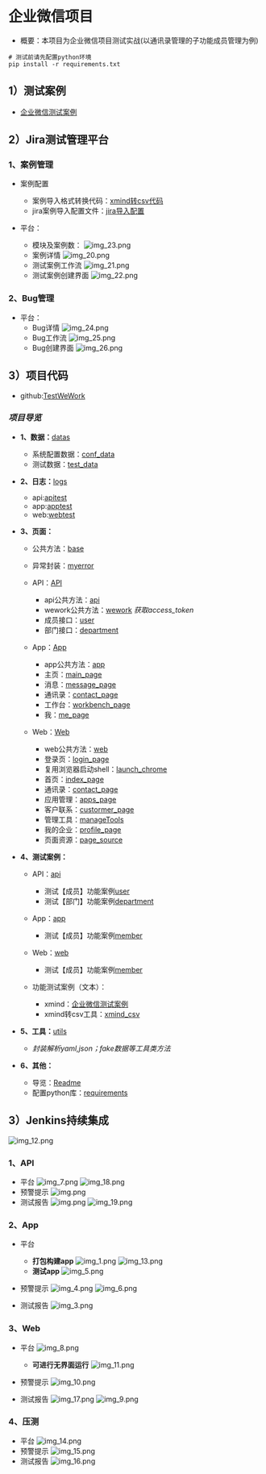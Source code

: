 # 企业微信项目
- 概要：本项目为企业微信项目测试实战(以通讯录管理的子功能成员管理为例)
```shell
# 测试前请先配置python环境
pip install -r requirements.txt
```
## 1）测试案例
- [企业微信测试案例](testcases/功能测试案例/企业微信测试案例.xmind)

## 2）Jira测试管理平台
### 1、案例管理

- 案例配置
  - 案例导入格式转换代码：[xmind转csv代码](testcases/功能测试案例/xmind_csv.py)
  - jira案例导入配置文件：[jira导入配置](testcases/功能测试案例/jira导入案例配置文件.txt)
  
- 平台：
  - 模块及案例数：
  ![img_23.png](images/img_23.png)
  - 案例详情
  ![img_20.png](images/img_20.png)
  - 测试案例工作流
  ![img_21.png](images/img_21.png)
  - 测试案例创建界面
  ![img_22.png](images/img_22.png)
    
### 2、Bug管理
- 平台：
  - Bug详情
  ![img_24.png](images/img_24.png)
  - Bug工作流
  ![img_25.png](images/img_25.png)
  - Bug创建界面
  ![img_26.png](images/img_26.png)

## 3）项目代码
- github:[TestWeWork](https://github.com/Lusilucy/TestWeWork)

[comment]: <> (- gitee:[TestWeWork]&#40;&#41;)

### *项目导览*
- **1、数据：**[datas](datas)
  - 系统配置数据：[conf_data](datas/conf_data)
  - 测试数据：[test_data](datas/test_data)
  
- **2、日志：**[logs](logs)
  - api:[apitest](logs/apitest.log)
  - app:[apptest](logs/apptest.log)
  - web:[webtest](logs/webtest.log)

- **3、页面：**
  - 公共方法：[base](pages/base.py)
    
  - 异常封装：[myerror](pages/myerror.py)
    
  - API：[API](pages/API)
    - api公共方法：[api](/pages/API/api.py)
    - wework公共方法：[wework](/pages/API/wework_api.py) *获取access_token*
    - 成员接口：[user](pages/API/user_api.py)
    - 部门接口：[department](pages/API/department_api.py)
    
  - App：[App](pages/API)
    - app公共方法：[app](pages/App/app.py)
    - 主页：[main_page](pages/App/main_page.py)
    - 消息：[message_page](pages/App/message_page)
    - 通讯录：[contact_page](pages/App/contact_page)
    - 工作台：[workbench_page](pages/App/workbench_page)
    - 我：[me_page](pages/App/me_page)
    
  - Web：[Web](pages/Web)
    - web公共方法：[web](pages/Web/web.py)
    - 登录页：[login_page](pages/Web/login_page.py)
    - 复用浏览器启动shell：[launch_chrome](pages/Web/launch_chrome.sh)
    - 首页：[index_page](pages/Web/index_page)
    - 通讯录：[contact_page](pages/Web/contact_page)
    - 应用管理：[apps_page](pages/Web/apps_page)
    - 客户联系：[custormer_page](pages/Web/customer_page)
    - 管理工具：[manageTools](pages/Web/manageTools_page)
    - 我的企业：[profile_page](pages/Web/profile_page)
    - 页面资源：[page_source](pages/Web/page_source)
  
- **4、测试案例：**
  - API：[api](testcases/api)
    - 测试【成员】功能案例[user](testcases/api/test_user_api.py)
    - 测试【部门】功能案例[department](testcases/api/test_department_api.py)
    
  - App：[app](testcases/app)
    - 测试【成员】功能案例[member](testcases/app/test_member_app.py)
    
  - Web：[web](testcases/web)
    - 测试【成员】功能案例[member](testcases/web/test_member_web.py)
  
  - 功能测试案例（文本）：
    - xmind：[企业微信测试案例](testcases/功能测试案例/企业微信测试案例.xmind)
    - xmind转csv工具：[xmind_csv](testcases/功能测试案例/xmind_csv.py)

[comment]: <> (    - csv：)
  
- **5、工具：**[utils](utils/utils.py)
  - *封装解析yaml,json；fake数据等工具类方法*

- **6、其他：**
  - 导览：[Readme](readme.md)
  - 配置python库：[requirements](requirements.txt)



## 3）Jenkins持续集成
  ![img_12.png](images/img_12.png)
### 1、API
- 平台
  ![img_7.png](images/img_7.png)
  ![img_18.png](images/img_18.png)
- 预警提示
  ![img.png](images/img.png)
- 测试报告
  ![img.png](images/img_2.png)
  ![img_19.png](images/img_19.png)
  
### 2、App
- 平台
  - **打包构建app**
  ![img_1.png](images/img_1.png)
  ![img_13.png](images/img_13.png)
  - **测试app**
  ![img_5.png](images/img_5.png)

- 预警提示
  ![img_4.png](images/img_4.png)
  ![img_6.png](images/img_6.png)

- 测试报告
  ![img_3.png](images/img_3.png)
  
### 3、Web
- 平台
  ![img_8.png](images/img_8.png)
  
  - **可进行无界面运行**
  ![img_11.png](images/img_11.png)
  
- 预警提示
  ![img_10.png](images/img_10.png)

- 测试报告
  ![img_17.png](images/img_17.png)
  ![img_9.png](images/img_9.png)

### 4、压测
- 平台
  ![img_14.png](images/img_14.png)
- 预警提示
  ![img_15.png](images/img_15.png)
- 测试报告
  ![img_16.png](images/img_16.png)




